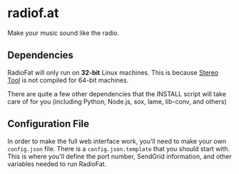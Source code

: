 # radiof.at

Make your music sound like the radio.

## Dependencies

RadioFat will only run on **32-bit** Linux machines.  This is because [Stereo Tool](http://stereotool.com/) is not compiled for 64-bit machines.

There are quite a few other dependencies that the INSTALL script will take care of for you (including Python, Node.js, sox, lame, lib-conv, and others)

## Configuration File
In order to make the full web interface work, you'll need to make your own `config.json` file.  There is a `config.json.template` that you should start with.  This is where you'll define the port number, SendGrid information, and other variables needed to run RadioFat.